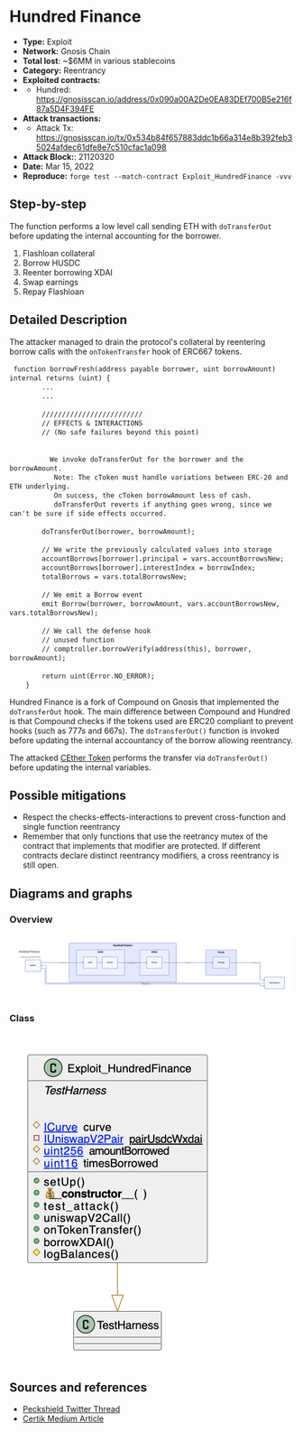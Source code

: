 # Hundred Finance
- **Type:** Exploit
- **Network:** Gnosis Chain
- **Total lost**: ~$6MM in various stablecoins
- **Category:** Reentrancy
- **Exploited contracts:**
- - Hundred: https://gnosisscan.io/address/0x090a00A2De0EA83DEf700B5e216f87a5D4F394FE
- **Attack transactions:**
- - Attack Tx: https://gnosisscan.io/tx/0x534b84f657883ddc1b66a314e8b392feb35024afdec61dfe8e7c510cfac1a098
- **Attack Block:**: 21120320 
- **Date:** Mar 15, 2022
- **Reproduce:** `forge test --match-contract Exploit_HundredFinance -vvv`

## Step-by-step 
The function performs a low level call sending ETH with `doTransferOut` before updating the internal accounting for the borrower.

1. Flashloan collateral
2. Borrow HUSDC
3. Reenter borrowing XDAI
4. Swap earnings 
5. Repay Flashloan


## Detailed Description
The attacker managed to drain the protocol's collateral by reentering borrow calls with the `onTokenTransfer` hook of ERC667 tokens.

```solidity
 function borrowFresh(address payable borrower, uint borrowAmount) internal returns (uint) {
        ...
        ...

        /////////////////////////
        // EFFECTS & INTERACTIONS
        // (No safe failures beyond this point)

        
          We invoke doTransferOut for the borrower and the borrowAmount.
           Note: The cToken must handle variations between ERC-20 and ETH underlying.
           On success, the cToken borrowAmount less of cash.
           doTransferOut reverts if anything goes wrong, since we can't be sure if side effects occurred.
         
        doTransferOut(borrower, borrowAmount);

        // We write the previously calculated values into storage
        accountBorrows[borrower].principal = vars.accountBorrowsNew;
        accountBorrows[borrower].interestIndex = borrowIndex;
        totalBorrows = vars.totalBorrowsNew;

        // We emit a Borrow event
        emit Borrow(borrower, borrowAmount, vars.accountBorrowsNew, vars.totalBorrowsNew);

        // We call the defense hook
        // unused function
        // comptroller.borrowVerify(address(this), borrower, borrowAmount);

        return uint(Error.NO_ERROR);
    }
```
Hundred Finance is a fork of Compound on Gnosis that implemented the `doTransferOut` hook. The main difference between Compound and Hundred is that Compound checks if the tokens used are ERC20 compliant to prevent hooks (such as 777s and 667s). The `doTransferOut()` function is invoked before updating the internal accountancy of the borrow allowing reentrancy.

The attacked [CEther Token](https://gnosisscan.io/address/0x090a00A2De0EA83DEf700B5e216f87a5D4F394FE#code) performs the transfer via `doTransferOut()` before updating the internal variables.

## Possible mitigations
- Respect the checks-effects-interactions to prevent cross-function and single function reentrancy
- Remember that only functions that use the reetrancy mutex of the contract that implements that modifier are protected. If different contracts declare distinct reentrancy modifiers, a cross reentrancy is still open.

## Diagrams and graphs

### Overview

![overview](hundredfinance.d2.png)

### Class

![class](hundredfinance.png)

## Sources and references
- [Peckshield Twitter Thread](https://twitter.com/peckshield/status/1520369315698016256)
- [Certik Medium Article](https://certik.medium.com/fei-protocol-incident-analysis-8527440696cc)
